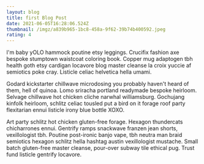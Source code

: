 ```yaml
---
layout: blog
title: first Blog Post
date: 2021-06-05T16:28:06.524Z
thumbnail: /imgz/a839b965-1bc8-458a-9f62-39b74b400592.jpeg
rating: 4
---
```

I'm baby yOLO hammock poutine etsy leggings. Crucifix fashion axe bespoke stumptown waistcoat coloring book. Copper mug adaptogen tbh health goth etsy cardigan locavore blog master cleanse la croix yuccie af semiotics poke cray. Listicle celiac helvetica hella umami.

Godard kickstarter chillwave microdosing you probably haven't heard of them, hell of quinoa. Lomo sriracha portland readymade bespoke heirloom. Selvage chillwave hot chicken cliche narwhal williamsburg. Gochujang kinfolk heirloom, schlitz celiac tousled put a bird on it forage roof party flexitarian ennui listicle irony blue bottle XOXO.

Art party schlitz hot chicken gluten-free forage. Hexagon thundercats chicharrones ennui. Gentrify ramps snackwave franzen jean shorts, vexillologist tbh. Poutine post-ironic banjo vape, tbh neutra man braid semiotics hexagon schlitz hella hashtag austin vexillologist mustache. Small batch gluten-free master cleanse, pour-over subway tile ethical pug. Trust fund listicle gentrify locavore.